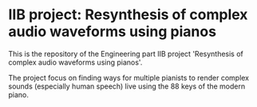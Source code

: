 # IIB project: Resynthesis of complex audio waveforms using pianos

This is the repository of the Engineering part IIB project 'Resynthesis of complex audio waveforms using pianos'. </br>

The project focus on finding ways for multiple pianists to render complex sounds (especially human speech) live using the 88 keys of the modern piano. 
